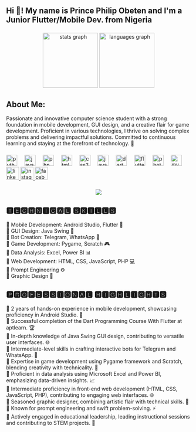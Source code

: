 <h2 align="left">Hi 👋! My name is Prince Philip Obeten and I'm a Junior Flutter/Mobile Dev.  from Nigeria</h2>

###

<div align="center">
  <img src="https://github-readme-stats.vercel.app/api?username=princeobeten&hide_title=false&hide_rank=false&show_icons=true&include_all_commits=true&count_private=true&disable_animations=false&theme=dracula&locale=en&hide_border=false" height="150" alt="stats graph"  />
  <img src="https://github-readme-stats.vercel.app/api/top-langs?username=princeobeten&locale=en&hide_title=false&layout=compact&card_width=320&langs_count=5&theme=dracula&hide_border=false" height="150" alt="languages graph"  />
</div>

###

<p align="left"><h2>About Me:</h2>
Passionate and innovative computer science student with a strong foundation in mobile development, GUI design, and a creative flair for game development. Proficient in various technologies, I thrive on solving complex problems and delivering impactful solutions. Committed to continuous learning and staying at the forefront of technology. 🚀</p>

###

<div align="left">
  <img src="https://cdn.jsdelivr.net/gh/devicons/devicon/icons/python/python-original.svg" height="30" alt="python logo"  />
  <img width="12" />
  <img src="https://cdn.jsdelivr.net/gh/devicons/devicon/icons/java/java-original.svg" height="30" alt="java logo"  />
  <img width="12" />
  <img src="https://cdn.jsdelivr.net/gh/devicons/devicon/icons/php/php-original.svg" height="30" alt="php logo"  />
  <img width="12" />
  <img src="https://cdn.jsdelivr.net/gh/devicons/devicon/icons/html5/html5-original.svg" height="30" alt="html5 logo"  />
  <img width="12" />
  <img src="https://cdn.jsdelivr.net/gh/devicons/devicon/icons/css3/css3-original.svg" height="30" alt="css3 logo"  />
  <img width="12" />
  <img src="https://cdn.jsdelivr.net/gh/devicons/devicon/icons/javascript/javascript-original.svg" height="30" alt="javascript logo"  />
  <img width="12" />
  <img src="https://cdn.jsdelivr.net/gh/devicons/devicon/icons/dart/dart-original.svg" height="30" alt="dart logo"  />
  <img width="12" />
  <img src="https://cdn.jsdelivr.net/gh/devicons/devicon/icons/flutter/flutter-original.svg" height="30" alt="flutter logo"  />
  <img width="12" />
  <img src="https://cdn.jsdelivr.net/gh/devicons/devicon/icons/photoshop/photoshop-plain.svg" height="30" alt="photoshop logo"  />
  <img width="12" />
  <img src="https://cdn.jsdelivr.net/gh/devicons/devicon/icons/mysql/mysql-original.svg" height="30" alt="mysql logo"  />
  
 
 
  <a href="https://www.linkedin.com/in/princeobeten/" target="_blank">
    <img src="https://img.shields.io/static/v1?message=LinkedIn&logo=linkedin&label=&color=0077B5&logoColor=white&labelColor=&style=for-the-badge" height="35" alt="linkedin logo"  />
  </a>
  <a href="https://www.instagram.com/princeobeten1" target="_blank">
    <img src="https://img.shields.io/static/v1?message=Instagram&logo=instagram&label=&color=E4405F&logoColor=white&labelColor=&style=for-the-badge" height="35" alt="instagram logo"  />
  </a>
  <a href="https://web.facebook.com/prince.obeten.756" target="_blank">
    <img src="https://img.shields.io/static/v1?message=Facebook&logo=facebook&label=&color=1877F2&logoColor=white&labelColor=&style=for-the-badge" height="35" alt="facebook logo"  />
  </a>
<!--   <a href="[princeobeten56@gmail.com](https://mail.google.com/mail/u/0/#inbox?compose=DmwnWrRlQQPXQdCdPWzrmZFPKqjdDxLbxcfRXmwgrDsKxjXKlTTztqVsBmDBphxxHLlPPGPkfGPQ)" target="_blank">
    <img src="https://img.shields.io/static/v1?message=Gmail&logo=gmail&label=&color=D14836&logoColor=white&labelColor=&style=for-the-badge" height="35" alt="gmail logo"  />
  </a> -->


</div>

###



<div align="center">
  <img src="https://profile-counter.glitch.me/princeobeten/count.svg?"  />
</div>


###

###

<p align="left">
<h2>🆃🅴🅲🅷🅽🅸🅲🅰🅻 🆂🅺🅸🅻🅻🆂</h2>

🚦 Mobile Development: Android Studio, Flutter 📱 <br>
🚦 GUI Design: Java Swing 🎨 <br>
🚦 Bot Creation: Telegram, WhatsApp 🤖 <br>
🚦 Game Development: Pygame, Scratch 🎮 <br>
🚦 Data Analysis: Excel, Power BI 📊 <br>
🚦 Web Development: HTML, CSS, JavaScript, PHP 💻 <br>
🚦 Prompt Engineering ⚙️ <br>
🚦 Graphic Design 🎨 <br>

<h2>🅿🆁🅾🅵🅴🆂🆂🅸🅾🅽🅰🅻 🅷🅸🅶🅷🅻🅸🅶🅷🆃🆂</h2>

🚦 2 years of hands-on experience in mobile development, showcasing proficiency in Android Studio. 🌟 <br>
🚦 Successful completion of the Dart Programming Course With Flutter at aptlearn. 🏆 <br>
🚦 In-depth knowledge of Java Swing GUI design, contributing to versatile user interfaces. 🌐 <br>
🚦 Intermediate-level skills in crafting interactive bots for Telegram and WhatsApp. 💬 <br>
🚦 Expertise in game development using Pygame framework and Scratch, blending creativity with technicality. 🚀 <br>
🚦 Proficient in data analysis using Microsoft Excel and Power BI, emphasizing data-driven insights. 📈 <br>
🚦 Intermediate proficiency in front-end web development (HTML, CSS, JavaScript, PHP), contributing to engaging web interfaces. 🌐 <br>
🚦 Seasoned graphic designer, combining artistic flair with technical skills. 🎨 <br>
🚦 Known for prompt engineering and swift problem-solving. ⚡ <br>
🚦 Actively engaged in educational leadership, leading instructional sessions and contributing to STEM projects. 🌟</p>

###
